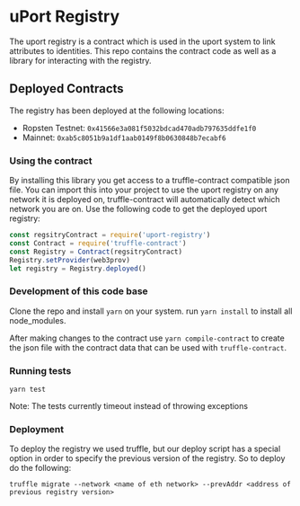 # uPort Registry
The uport registry is a contract which is used in the uport system to link attributes to identities. This repo contains the contract code as well as a library for interacting with the registry.

## Deployed Contracts

The registry has been deployed at the following locations:

- Ropsten Testnet: `0x41566e3a081f5032bdcad470adb797635ddfe1f0`
- Mainnet: `0xab5c8051b9a1df1aab0149f8b0630848b7ecabf6`


### Using the contract
By installing this library you get access to a truffle-contract compatible json file. You can import this into your project to use the uport registry on any network it is deployed on, truffle-contract will automatically detect which network you are on.
Use the following code to get the deployed uport registry:
```javascript
const regsitryContract = require('uport-registry')
const Contract = require('truffle-contract')
const Registry = Contract(regsitryContract)
Registry.setProvider(web3prov)
let registry = Registry.deployed()
```

### Development of this code base
Clone the repo and install `yarn` on your system.
run `yarn install` to install all node_modules.

After making changes to the contract use `yarn compile-contract` to create the json file with the contract data that can be used with `truffle-contract`.

### Running tests

```
yarn test
```
Note: The tests currently timeout instead of throwing exceptions

### Deployment
To deploy the registry we used truffle, but our deploy script has a special option in order to specify the previous version of the registry. So to deploy do the following:
```
truffle migrate --network <name of eth network> --prevAddr <address of previous registry version>
```
